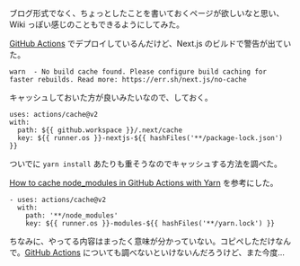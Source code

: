 ブログ形式でなく、ちょっとしたことを書いておくページが欲しいなと思い、Wiki っぽい感じのこともできるようにしてみた。

[GitHub Actions][] でデプロイしているんだけど、Next.js のビルドで警告が出ていた。

```
warn  - No build cache found. Please configure build caching for faster rebuilds. Read more: https://err.sh/next.js/no-cache
```

キャッシュしておいた方が良いみたいなので、しておく。

```
uses: actions/cache@v2
with:
  path: ${{ github.workspace }}/.next/cache
  key: ${{ runner.os }}-nextjs-${{ hashFiles('**/package-lock.json') }}
```

ついでに `yarn install` あたりも重そうなのでキャッシュする方法を調べた。

[How to cache node_modules in GitHub Actions with Yarn](https://dev.to/mpocock1/how-to-cache-nodemodules-in-github-actions-with-yarn-24eh) を参考にした。

```
- uses: actions/cache@v2
  with:
    path: '**/node_modules'
    key: ${{ runner.os }}-modules-${{ hashFiles('**/yarn.lock') }}
```

ちなみに、やってる内容はまったく意味が分かっていない。コピペしただけなんで。[GitHub Actions][] についても調べないといけないんだろうけど、また今度…

[GitHub Actions]: https://github.co.jp/features/actions
